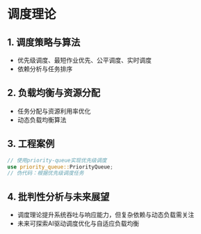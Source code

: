 # 调度理论

## 1. 调度策略与算法

- 优先级调度、最短作业优先、公平调度、实时调度
- 依赖分析与任务排序

## 2. 负载均衡与资源分配

- 任务分配与资源利用率优化
- 动态负载均衡算法

## 3. 工程案例

```rust
// 使用priority-queue实现优先级调度
use priority_queue::PriorityQueue;
// 伪代码：根据优先级调度任务
```

## 4. 批判性分析与未来展望

- 调度理论提升系统吞吐与响应能力，但复杂依赖与动态负载需关注
- 未来可探索AI驱动调度优化与自适应负载均衡
